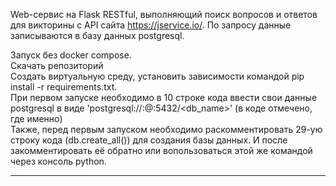 Web-сервис на Flask RESTful, выполняющий поиск вопросов и ответов для викторины с API сайта https://jservice.io/.
По запросу данные записываются в базу данных postgresql.<br>

Запуск без docker compose.<br>
Скачать репозиторий<br>
Создать виртуальную среду, установить зависимости командой pip install -r requirements.txt.<br>
При первом запуске необходимо в 10 строке кода ввести свои данные postgresql в виде 'postgresql://<username>:<password>@<server>:5432/<db_name>' (в коде отмечено, где именно)<br>
Также, перед первым запуском необходимо раскомментировать 29-ую строку кода (db.create_all()) для создания базы данных. И после закомментировать её обратно или вопользоваться этой же командой через консоль python.<hr>
